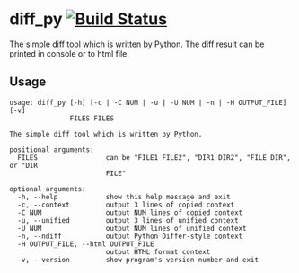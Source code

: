 # diff_py [![Build Status](https://travis-ci.org/askeing/diff_py.svg?branch=master)](https://travis-ci.org/askeing/diff_py)

The simple diff tool which is written by Python. The diff result can be printed in console or to html file.

## Usage
```
usage: diff_py [-h] [-c | -C NUM | -u | -U NUM | -n | -H OUTPUT_FILE] [-v]
               FILES FILES

The simple diff tool which is written by Python.

positional arguments:
  FILES                 can be "FILE1 FILE2", "DIR1 DIR2", "FILE DIR", or "DIR
                        FILE"

optional arguments:
  -h, --help            show this help message and exit
  -c, --context         output 3 lines of copied context
  -C NUM                output NUM lines of copied context
  -u, --unified         output 3 lines of unified context
  -U NUM                output NUM lines of unified context
  -n, --ndiff           output Python Differ-style context
  -H OUTPUT_FILE, --html OUTPUT_FILE
                        output HTML format context
  -v, --version         show program's version number and exit
```
